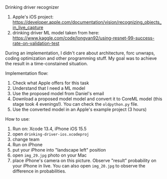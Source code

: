 Drinking driver recognizer

1. Apple's iOS project:
https://developer.apple.com/documentation/vision/recognizing_objects_in_live_capture
2. drinking driver ML model taken from here:
https://www.kaggle.com/code/longvan92/using-resnet-99-success-rate-on-validation-test

During an implementation, I didn't care about architecture, forc unwraps, coding optimization and other programming stuff. My goal was to achieve the result in a time-constained situation.

Implementation flow:
1. Check what Apple offers for this task
2. Understand that I need a ML model 
3. Use the proposed model from Daniel's email
4. Download a proposed model model and convert it to CoreML model (this stage took 4 evenings!). You can check the `oldpython.py` file.
5. Use the converted model in an Apple's example project (3 hours)

How to use:
1. Run on: Xcode 13.4, iPhone iOS 15.5
2. open `drinking-driver-ios.xcodeproj`
3. change team
4. Run on iPhone
5. put your iPhone into "landscape left" position
6. open `img_29.jpg` photo on your Mac
7. place iPhone's camera on this picture. Observe "result" probability on your iPhone in live. You can also open `img_20.jpg` to observe the difference in probabilities.
